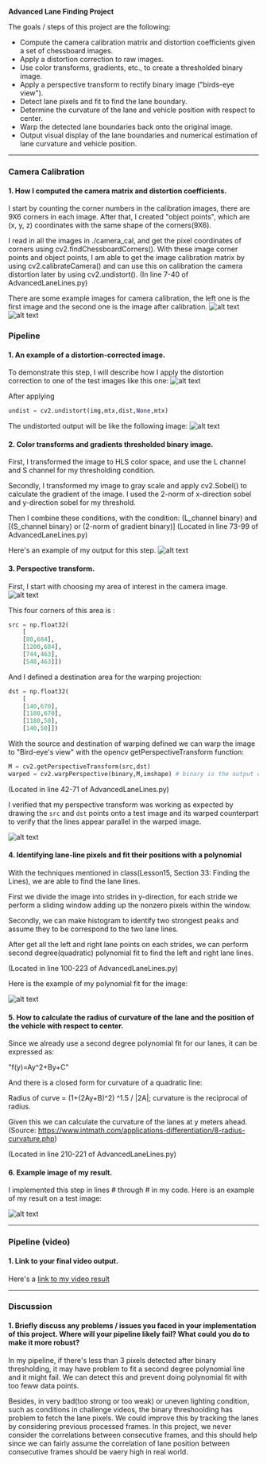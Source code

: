**Advanced Lane Finding Project**

The goals / steps of this project are the following:

* Compute the camera calibration matrix and distortion coefficients given a set of chessboard images.
* Apply a distortion correction to raw images.
* Use color transforms, gradients, etc., to create a thresholded binary image.
* Apply a perspective transform to rectify binary image ("birds-eye view").
* Detect lane pixels and fit to find the lane boundary.
* Determine the curvature of the lane and vehicle position with respect to center.
* Warp the detected lane boundaries back onto the original image.
* Output visual display of the lane boundaries and numerical estimation of lane curvature and vehicle position.

[//]: # (Image References)

[image1]: ./examples/calibration_original.jpg 
[image2]: ./examples/calibration_undist.jpg
[image3]: ./examples/pipeline_original.jpg 
[image4]: ./examples/pipeline_undist.jpg 
[image5]: ./examples/pipeline_binary_threshold.jpg 
[image6]: ./examples/pipeline_perspective.jpg 
[image7]: ./examples/pipeline_result.jpg 
[image8]: ./examples/WarpSRC.jpg 
[image9]: ./examples/findLanes.jpg


---

### Camera Calibration

#### 1. How I computed the camera matrix and distortion coefficients.

I start by counting the corner numbers in the calibration images, there are 9X6 corners in each image. After that, I created "object points", which are (x, y, z) coordinates with the same shape of the corners(9X6).

I read in all the images in ./camera_cal, and get the pixel coordinates of corners using cv2.findChessboardCorners(). With these image corner points and object points, I am able to get the image calibration matrix by using cv2.calibrateCamera() and can use this on calibration the camera distortion later by using cv2.undistort(). 
(In line 7-40 of AdvancedLaneLines.py)

There are some example images for camera calibration, the left one is the first image and the second one is the image after calibration.
![alt text][image1]![alt text][image2]

### Pipeline

#### 1. An example of a distortion-corrected image.

To demonstrate this step, I will describe how I apply the distortion correction to one of the test images like this one:
![alt text][image3]

After applying
```python
undist = cv2.undistort(img,mtx,dist,None,mtx)
```
The undistorted output will be like the following image:
![alt text][image4]

#### 2. Color transforms and gradients thresholded binary image. 

First, I transformed the image to HLS color space, and use the L channel and S channel for my thresholding condition.

Secondly, I transformed my image to gray scale and apply cv2.Sobel() to calculate the gradient of the image. I used the 2-norm of x-direction sobel and y-direction sobel for my threshold.

Then I combine these conditions, with  the condition: (L_channel binary) and [(S_channel binary) or (2-norm of gradient binary)]
(Located in line 73-99 of AdvancedLaneLines.py)

Here's an example of my output for this step. 
![alt text][image5]

#### 3. Perspective transform.

First, I start with choosing my area of interest in the camera image.
![alt text][image8]

This four corners of this area is :
```python
src = np.float32(
	[
	[80,684],
	[1200,684],
	[744,463],
	[548,463]])
 ```

And I defined a destination area for the warping projection:
```python
dst = np.float32(
	[
	[140,670],
	[1180,670],
	[1180,50],
	[140,50]])
 ```

With the source and destination of warping defined we can warp the image to "Bird-eye's view" with the opencv getPerspectiveTransform function:
```python
M = cv2.getPerspectiveTransform(src,dst)
warped = cv2.warpPerspective(binary,M,imshape) # binary is the output of the last session
```

(Located in line 42-71 of AdvancedLaneLines.py)

I verified that my perspective transform was working as expected by drawing the `src` and `dst` points onto a test image and its warped counterpart to verify that the lines appear parallel in the warped image.

![alt text][image6]

#### 4. Identifying lane-line pixels and fit their positions with a polynomial

With the techniques mentioned in class(Lesson15, Section 33: Finding the Lines), we are able to find the lane lines.

First we divide the image into strides in y-direction, for each stride we perform a sliding window adding up the nonzero pixels within the window.

Secondly, we can make histogram to identify two strongest peaks and assume they to be correspond to the two lane lines. 

After get all the left and right lane points on each strides, we can perform second degree(quadratic) polynomial fit to find the left and right lane lines.

(Located in line 100-223 of AdvancedLaneLines.py)

Here is the example of my polynomial fit for the image:

![alt text][image9]

#### 5. How to calculate the radius of curvature of the lane and the position of the vehicle with respect to center.

Since we already use a second degree polynomial fit for our lanes, it can be expressed as:

"f(y)=Ay^2+By+C"

And there is a closed form for curvature of a quadratic line:

Radius of curve = (1+(2Ay+B)^2) ^1.5 / |2A|; curvature is the reciprocal of radius.

Given this we can calculate the curvature of the lanes at y meters ahead.
(Source: https://www.intmath.com/applications-differentiation/8-radius-curvature.php)

(Located in line 210-221 of AdvancedLaneLines.py)

#### 6. Example image of my result.

I implemented this step in lines # through # in my code. Here is an example of my result on a test image:

![alt text][image7]

---

### Pipeline (video)

#### 1. Link to your final video output.

Here's a [link to my video result](./project_video_output.mp4)

---

### Discussion

#### 1. Briefly discuss any problems / issues you faced in your implementation of this project.  Where will your pipeline likely fail?  What could you do to make it more robust?

In my pipeline, if there's less than 3 pixels detected after binary thresholding, it may have problem to fit a second degree polynomial line and it might fail. We can detect this and prevent doing polynomial fit with too feww data points.

Besides, in very bad(too strong or too weak) or uneven lighting condition, such as conditions in challenge videos, the binary threshoolding has problem to fetch the lane pixels. We could improve this by tracking the lanes by considering previous processed frames. In this project, we never consider the correlations between consecutive frames, and this should help since we can fairly assume the correlation of lane position between consecutive frames should be vaery high in real world.